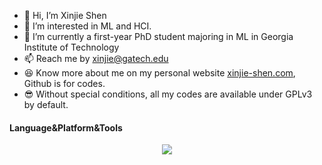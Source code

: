 - 👋 Hi, I’m Xinjie Shen
- 👀 I’m interested in ML and HCI.
- 🌱 I’m currently a first-year PhD student majoring in ML in Georgia Institute of Technology
- 📫 Reach me by xinjie@gatech.edu
- 😆 Know more about me on my personal website [xinjie-shen.com](https://xinjie-shen.com), Github is for codes.
- 😎 Without special conditions, all my codes are available under GPLv3 by default.

#### Language&Platform&Tools
<p align="center">
    <img src="https://skillicons.dev/icons?i=py,pytorch,cpp,js,mysql,md,latex,linux,docker,nginx,git,vscode,au,ps,pr" />
</p>  

<div align='center'>
